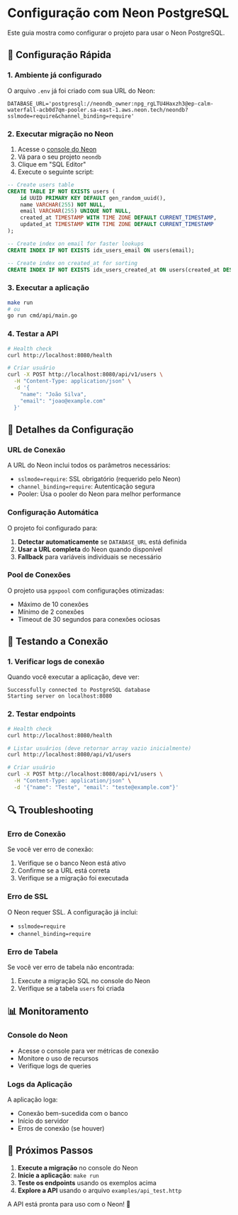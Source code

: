 # Configuração com Neon PostgreSQL

Este guia mostra como configurar o projeto para usar o Neon PostgreSQL.

## 🚀 Configuração Rápida

### 1. Ambiente já configurado
O arquivo `.env` já foi criado com sua URL do Neon:
```env
DATABASE_URL='postgresql://neondb_owner:npg_rgLTU4Haxzh3@ep-calm-waterfall-acb0d7qm-pooler.sa-east-1.aws.neon.tech/neondb?sslmode=require&channel_binding=require'
```

### 2. Executar migração no Neon
1. Acesse o [console do Neon](https://console.neon.tech)
2. Vá para o seu projeto `neondb`
3. Clique em "SQL Editor"
4. Execute o seguinte script:

```sql
-- Create users table
CREATE TABLE IF NOT EXISTS users (
    id UUID PRIMARY KEY DEFAULT gen_random_uuid(),
    name VARCHAR(255) NOT NULL,
    email VARCHAR(255) UNIQUE NOT NULL,
    created_at TIMESTAMP WITH TIME ZONE DEFAULT CURRENT_TIMESTAMP,
    updated_at TIMESTAMP WITH TIME ZONE DEFAULT CURRENT_TIMESTAMP
);

-- Create index on email for faster lookups
CREATE INDEX IF NOT EXISTS idx_users_email ON users(email);

-- Create index on created_at for sorting
CREATE INDEX IF NOT EXISTS idx_users_created_at ON users(created_at DESC);
```

### 3. Executar a aplicação
```bash
make run
# ou
go run cmd/api/main.go
```

### 4. Testar a API
```bash
# Health check
curl http://localhost:8080/health

# Criar usuário
curl -X POST http://localhost:8080/api/v1/users \
  -H "Content-Type: application/json" \
  -d '{
    "name": "João Silva",
    "email": "joao@example.com"
  }'
```

## 🔧 Detalhes da Configuração

### URL de Conexão
A URL do Neon inclui todos os parâmetros necessários:
- `sslmode=require`: SSL obrigatório (requerido pelo Neon)
- `channel_binding=require`: Autenticação segura
- Pooler: Usa o pooler do Neon para melhor performance

### Configuração Automática
O projeto foi configurado para:
1. **Detectar automaticamente** se `DATABASE_URL` está definida
2. **Usar a URL completa** do Neon quando disponível
3. **Fallback** para variáveis individuais se necessário

### Pool de Conexões
O projeto usa `pgxpool` com configurações otimizadas:
- Máximo de 10 conexões
- Mínimo de 2 conexões
- Timeout de 30 segundos para conexões ociosas

## 🧪 Testando a Conexão

### 1. Verificar logs de conexão
Quando você executar a aplicação, deve ver:
```
Successfully connected to PostgreSQL database
Starting server on localhost:8080
```

### 2. Testar endpoints
```bash
# Health check
curl http://localhost:8080/health

# Listar usuários (deve retornar array vazio inicialmente)
curl http://localhost:8080/api/v1/users

# Criar usuário
curl -X POST http://localhost:8080/api/v1/users \
  -H "Content-Type: application/json" \
  -d '{"name": "Teste", "email": "teste@example.com"}'
```

## 🔍 Troubleshooting

### Erro de Conexão
Se você ver erro de conexão:
1. Verifique se o banco Neon está ativo
2. Confirme se a URL está correta
3. Verifique se a migração foi executada

### Erro de SSL
O Neon requer SSL. A configuração já inclui:
- `sslmode=require`
- `channel_binding=require`

### Erro de Tabela
Se você ver erro de tabela não encontrada:
1. Execute a migração SQL no console do Neon
2. Verifique se a tabela `users` foi criada

## 📊 Monitoramento

### Console do Neon
- Acesse o console para ver métricas de conexão
- Monitore o uso de recursos
- Verifique logs de queries

### Logs da Aplicação
A aplicação loga:
- Conexão bem-sucedida com o banco
- Início do servidor
- Erros de conexão (se houver)

## 🚀 Próximos Passos

1. **Execute a migração** no console do Neon
2. **Inicie a aplicação**: `make run`
3. **Teste os endpoints** usando os exemplos acima
4. **Explore a API** usando o arquivo `examples/api_test.http`

A API está pronta para uso com o Neon! 🎉 